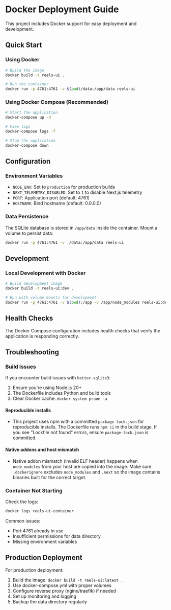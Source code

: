 # Docker Deployment Guide

This project includes Docker support for easy deployment and development.

## Quick Start

### Using Docker

```bash
# Build the image
docker build -t reels-ui .

# Run the container
docker run -p 4761:4761 -v $(pwd)/data:/app/data reels-ui
```

### Using Docker Compose (Recommended)

```bash
# Start the application
docker-compose up -d

# View logs
docker-compose logs -f

# Stop the application
docker-compose down
```

## Configuration

### Environment Variables

- `NODE_ENV`: Set to `production` for production builds
- `NEXT_TELEMETRY_DISABLED`: Set to `1` to disable Next.js telemetry
- `PORT`: Application port (default: 4761)
- `HOSTNAME`: Bind hostname (default: 0.0.0.0)

### Data Persistence

The SQLite database is stored in `/app/data` inside the container. Mount a volume to persist data:

```bash
docker run -p 4761:4761 -v ./data:/app/data reels-ui
```

## Development

### Local Development with Docker

```bash
# Build development image
docker build -t reels-ui:dev .

# Run with volume mounts for development
docker run -p 4761:4761 -v $(pwd):/app -v /app/node_modules reels-ui:dev
```

## Health Checks

The Docker Compose configuration includes health checks that verify the application is responding correctly.

## Troubleshooting

### Build Issues

If you encounter build issues with `better-sqlite3`:

1. Ensure you're using Node.js 20+
2. The Dockerfile includes Python and build tools
3. Clear Docker cache: `docker system prune -a`

#### Reproducible installs

- This project uses npm with a committed `package-lock.json` for reproducible installs. The Dockerfile runs `npm ci` in the build stage. If you see "Lockfile not found" errors, ensure `package-lock.json` is committed.

#### Native addons and host mismatch

- Native addon mismatch (invalid ELF header) happens when `node_modules` from your host are copied into the image. Make sure `.dockerignore` excludes `node_modules` and `.next` so the image contains binaries built for the correct target.

### Container Not Starting

Check the logs:
```bash
docker logs reels-ui-container
```

Common issues:
- Port 4761 already in use
- Insufficient permissions for data directory
- Missing environment variables

## Production Deployment

For production deployment:

1. Build the image: `docker build -t reels-ui:latest .`
2. Use docker-compose.yml with proper volumes
3. Configure reverse proxy (nginx/traefik) if needed
4. Set up monitoring and logging
5. Backup the data directory regularly
